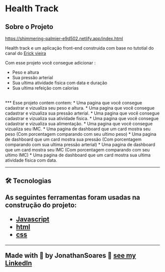 # Health Track

## Sobre o Projeto 
https://shimmering-palmier-e9d502.netlify.app/index.html<br>

Health track e um aplicação front-end construida com base no tutotial do canal do [Erick vieira](https://www.youtube.com/channel/UCQ7hS-gde6sRkOGSBg3xXog)

Com esse projeto você consegue adicionar :<br>
* Peso e altura
* Sua pressão arterial
* Sua ultima atividade fisica com data e duração
* Sua ultima refeição com calorias
<br>
***
Esse projeto contem contem:
* Uma pagina que você consegue cadastrar e vizualiza seu peso e altura.
* Uma pagina que você consegue cadastrar e vizualiza sua pressão arterial.
* Uma pagina que você consegue cadastrar e vizualiza sua atividade fisica.
* Uma pagina que você consegue cadastrar e vizualiza sua alimentação.
* Uma pagina que você consegue vizualiza seu IMC.
* Uma pagina de dashboard que um card mostra seu peso (Com porcentagem comparando com seu ultimo peso)
* Uma pagina de dashboard que um card mostra sua pressão (Com porcentagem comparando com sua ultima pressão arterial)
* Uma pagina de dashboard que um card mostra seu IMC (Com porcentagem comparando com seu ultimo IMC)
* Uma pagina de dashboard que um card mostra sua ultima atividade fisica com data.

***

<h2> 🛠 Tecnologias

As seguintes ferramentas foram usadas na construção do projeto:
- [Javascript](http://www.javascript.org.in/)<br>
- [html](https://html5.org/)<br>
- [css](https://www.css.org/)

---
Made with 💙 by JonathanSoares 👋 [see my LinkedIn](https://www.linkedin.com/in/jonathan-soares-25776b209/)
